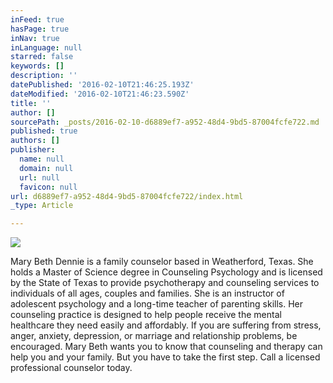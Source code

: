 ```yaml
---
inFeed: true
hasPage: true
inNav: true
inLanguage: null
starred: false
keywords: []
description: ''
datePublished: '2016-02-10T21:46:25.193Z'
dateModified: '2016-02-10T21:46:23.590Z'
title: ''
author: []
sourcePath: _posts/2016-02-10-d6889ef7-a952-48d4-9bd5-87004fcfe722.md
published: true
authors: []
publisher:
  name: null
  domain: null
  url: null
  favicon: null
url: d6889ef7-a952-48d4-9bd5-87004fcfe722/index.html
_type: Article

---
```

![](https://the-grid-user-content.s3-us-west-2.amazonaws.com/091a3efb-e386-4a4c-9662-304bd9afbdc8.jpg)

Mary Beth Dennie is a family counselor based in Weatherford, Texas. She holds a Master of Science degree in Counseling Psychology and is licensed by the State of Texas to provide psychotherapy and counseling services to individuals of all ages, couples and families. 
She is an instructor of adolescent psychology and a long-time teacher of parenting skills. Her counseling practice is designed to help people receive the mental healthcare they need easily and affordably. 
If you are suffering from stress, anger, anxiety, depression, or marriage and relationship problems, be encouraged. Mary Beth wants you to know that counseling and therapy can help you and your family. But you have to take the first step. Call a licensed professional counselor today.